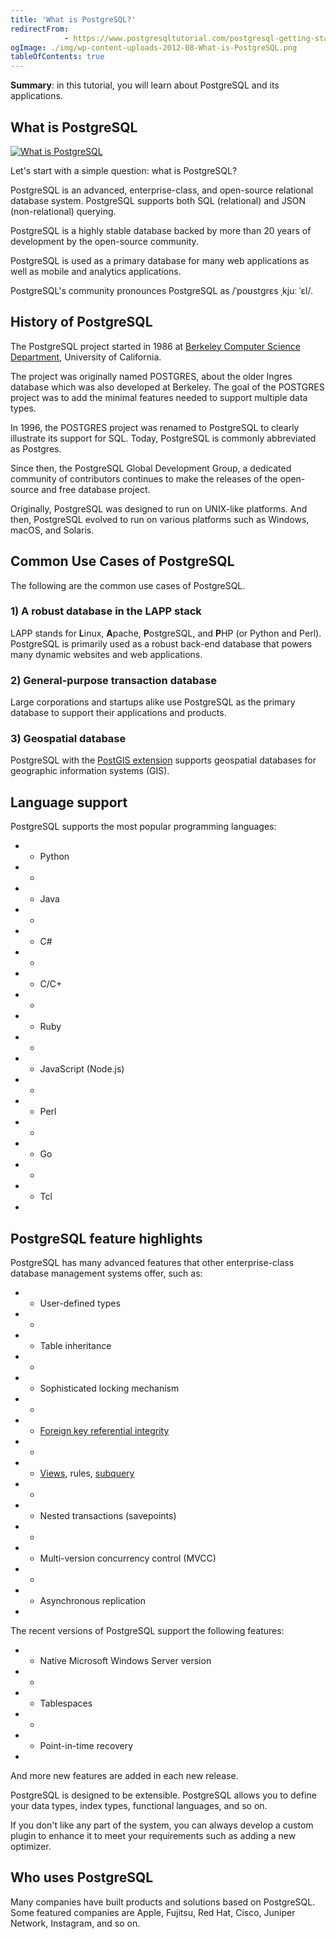 ```yaml
---
title: 'What is PostgreSQL?'
redirectFrom: 
            - https://www.postgresqltutorial.com/postgresql-getting-started/what-is-postgresql/
ogImage: ./img/wp-content-uploads-2012-08-What-is-PostgreSQL.png
tableOfContents: true
---
```


**Summary**: in this tutorial, you will learn about PostgreSQL and its applications.



## What is PostgreSQL



[![What is PostgreSQL](https://www.postgresqltutorial.com/wp-content/uploads/2012/08/What-is-PostgreSQL.png)](./img/wp-content-uploads-2012-08-What-is-PostgreSQL.png)



Let's start with a simple question: what is PostgreSQL?



PostgreSQL is an advanced, enterprise-class, and open-source relational database system. PostgreSQL supports both SQL (relational) and JSON (non-relational) querying.



PostgreSQL is a highly stable database backed by more than 20 years of development by the open-source community.



PostgreSQL is used as a primary database for many web applications as well as mobile and analytics applications.



PostgreSQL's community pronounces PostgreSQL as /ˈpoʊstɡrɛs ˌkjuː ˈɛl/.



## History of PostgreSQL



The PostgreSQL project started in 1986 at [Berkeley Computer Science Department](http://www.cs.berkeley.edu/), University of California.



The project was originally named POSTGRES, about the older Ingres database which was also developed at Berkeley. The goal of the POSTGRES project was to add the minimal features needed to support multiple data types.



In 1996, the POSTGRES project was renamed to PostgreSQL to clearly illustrate its support for SQL. Today, PostgreSQL is commonly abbreviated as Postgres.



Since then, the PostgreSQL Global Development Group, a dedicated community of contributors continues to make the releases of the open-source and free database project.



Originally, PostgreSQL was designed to run on UNIX-like platforms. And then, PostgreSQL evolved to run on various platforms such as Windows, macOS, and Solaris.



## Common Use Cases of PostgreSQL



The following are the common use cases of PostgreSQL.



### 1) A robust database in the LAPP stack



LAPP stands for **L**inux, **A**pache, **P**ostgreSQL, and **P**HP (or Python and Perl). PostgreSQL is primarily used as a robust back-end database that powers many dynamic websites and web applications.



### 2) General-purpose transaction database



Large corporations and startups alike use PostgreSQL as the primary database to support their applications and products.



### 3) Geospatial database



PostgreSQL with the [PostGIS extension](https://postgis.net/) supports geospatial databases for geographic information systems (GIS).



## Language support



PostgreSQL supports the most popular programming languages:



- - Python
- -
- - Java
- -
- - C#
- -
- - C/C+
- -
- - Ruby
- -
- - JavaScript (Node.js)
- -
- - Perl
- -
- - Go
- -
- - Tcl
- 


## PostgreSQL feature highlights



PostgreSQL has many advanced features that other enterprise-class database management systems offer, such as:



- - User-defined types
- -
- - Table inheritance
- -
- - Sophisticated locking mechanism
- -
- - [Foreign key referential integrity](/docs/postgresql/postgresql-foreign-key)
- -
- - [Views](https://www.postgresqltutorial.com/postgresql-views/), rules, [subquery](/docs/postgresql/postgresql-subquery)
- -
- - Nested transactions (savepoints)
- -
- - Multi-version concurrency control (MVCC)
- -
- - Asynchronous replication
- 


The recent versions of PostgreSQL support the following features:



- - Native Microsoft Windows Server version
- -
- - Tablespaces
- -
- - Point-in-time recovery
- 


And more new features are added in each new release.



PostgreSQL is designed to be extensible. PostgreSQL allows you to define your data types, index types, functional languages, and so on.



If you don't like any part of the system, you can always develop a custom plugin to enhance it to meet your requirements such as adding a new optimizer.



## Who uses PostgreSQL



Many companies have built products and solutions based on PostgreSQL. Some featured companies are Apple, Fujitsu, Red Hat, Cisco, Juniper Network, Instagram, and so on.

